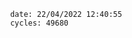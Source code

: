 

                date: 22/04/2022 12:40:55
                cycles: 49680

                         